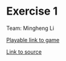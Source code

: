# Exercise 1

Team: Mingheng Li

[Playable link to game](https://mingheng117.github.io/game615-spring2023/exercises/exercise02/play/)

[Link to source](https://mingheng117.github.io/game615-spring2023/exercises/exercise02/)
